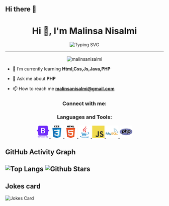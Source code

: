 ## Hi there 👋

<h1 align="center">Hi 👋, I'm Malinsa Nisalmi</h1>
<p align="center">
  <img src="https://readme-typing-svg.herokuapp.com?font=Fira+Code&pause=1000&color=F7005D&center=true&vCenter=true&width=700&lines=Hey+I'm+Malinsa+Nisalmi+😎;Student+at+Java+Institute+Sri+Lanka+🎓;Robotics+and+Web+Development+🤖💻;Always+Learning+and+Building+💡" alt="Typing SVG" />
</p>

---

<p align="center"> <img src="https://komarev.com/ghpvc/?username=malinsanisalmi&label=Profile%20views&color=0e75b6&style=flat" alt="malinsanisalmi" /> </p>

- 🌱 I’m currently learning **Html,Css,Js,Java,PHP**

- 💬 Ask me about **PHP**

- 📫 How to reach me **malinsanisalmi@gmail.com**

<h3 align="center">Connect with me:</h3>
<p align="center">
</p>

<h3 align="center">Languages and Tools:</h3>
<p align="center"> <a href="https://getbootstrap.com" target="_blank" rel="noreferrer"> <img src="https://raw.githubusercontent.com/devicons/devicon/master/icons/bootstrap/bootstrap-plain-wordmark.svg" alt="bootstrap" width="40" height="40"/> </a> <a href="https://www.w3schools.com/css/" target="_blank" rel="noreferrer"> <img src="https://raw.githubusercontent.com/devicons/devicon/master/icons/css3/css3-original-wordmark.svg" alt="css3" width="40" height="40"/> </a> <a href="https://www.w3.org/html/" target="_blank" rel="noreferrer"> <img src="https://raw.githubusercontent.com/devicons/devicon/master/icons/html5/html5-original-wordmark.svg" alt="html5" width="40" height="40"/> </a> <a href="https://www.java.com" target="_blank" rel="noreferrer"> <img src="https://raw.githubusercontent.com/devicons/devicon/master/icons/java/java-original.svg" alt="java" width="40" height="40"/> </a> <a href="https://developer.mozilla.org/en-US/docs/Web/JavaScript" target="_blank" rel="noreferrer"> <img src="https://raw.githubusercontent.com/devicons/devicon/master/icons/javascript/javascript-original.svg" alt="javascript" width="40" height="40"/> </a> <a href="https://www.mysql.com/" target="_blank" rel="noreferrer"> <img src="https://raw.githubusercontent.com/devicons/devicon/master/icons/mysql/mysql-original-wordmark.svg" alt="mysql" width="40" height="40"/> </a> <a href="https://www.php.net" target="_blank" rel="noreferrer"> <img src="https://raw.githubusercontent.com/devicons/devicon/master/icons/php/php-original.svg" alt="php" width="40" height="40"/> </a> </p>

## **GitHub Activity Graph**
 ![Top Langs](https://github-readme-stats.vercel.app/api/top-langs/?username=MalinsaNisalmi&theme=tokyonight)  ![Github Stars](https://github-readme-stats.vercel.app/api?username=MalinsaNisalmi&show_icons=true&locale=en&count_private=true&hide_rank=true&custom_title=My%20GitHub%20Stats&disable_animations=true&theme=tokyonight)
 ---
 ## **Jokes card**
 ![Jokes Card](https://readme-jokes.vercel.app/api?theme=tokyonight)


<br>

